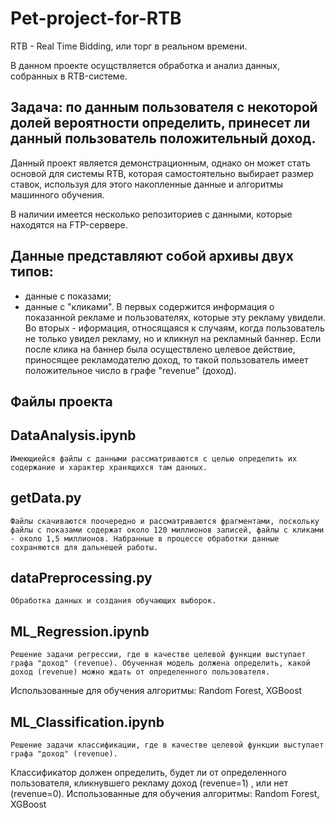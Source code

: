 # Pet-project-for-RTB

RTB - Real Time Bidding, или торг в реальном времени. 

В данном проекте осущствляется обработка и анализ данных, собранных в RTB-системе. 

## Задача: по данным пользователя с некоторой долей вероятности определить, принесет ли данный пользователь положительный доход. 

Данный проект является демонстрационным, однако он может стать основой для системы RTB, которая самостоятельно выбирает размер ставок, используя для этого накопленные данные и алгоритмы машинного обучения. 

В наличии имеется несколько репозиториев с данными, которые находятся на FTP-сервере. 

## Данные представляют собой архивы двух типов: 
- данные с показами;
- данные с "кликами".
В первых содержится информация о показанной рекламе и пользователях, которые эту рекламу увидели. 
Во вторых - иформация, относящаяся к случаям, когда пользователь не только увидел рекламу, но и кликнул на рекламный баннер. Если после клика на баннер была осуществлено целевое действие, приносящее рекламодателю доход, то такой пользователь имеет положительное число в графе "revenue" (доход).

## Файлы проекта

## DataAnalysis.ipynb 
	Имеющиейся файлы с данными рассматриваются с целью определить их содержание и характер хранящихся там данных. 
	
## getData.py 
	Файлы скачиваются поочередно и рассматриваются фрагментами, поскольку файлы с показами содержат около 120 миллионов записей, файлы с кликами - около 1,5 миллионов. Набранные в процессе обработки данные сохраняются для дальнешей работы. 

## dataPreprocessing.py
	Обработка данных и создания обучающих выборок.

## ML_Regression.ipynb 
	Решение задачи регрессии, где в качестве целевой функции выступает графа "доход" (revenue). Обученная модель должена определить, какой доход (revenue) можно ждать от определенного пользователя.
  Использованные для обучения алгоритмы: Random Forest, XGBoost

## ML_Classification.ipynb 
	Решение задачи классификации, где в качестве целевой функции выступает графа "доход" (revenue).
Классификатор должен определить, будет ли от определенного пользователя, кликнувшего рекламу доход (revenue=1) , или нет (revenue=0).
Использованные для обучения алгоритмы: Random Forest, XGBoost
